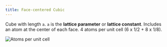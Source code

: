 ```yaml
---
title: Face-centered Cubic
---
```


Cube with length `a`. `a` is the **lattice parameter** or **lattice constant**.
Includes an atom at the center of each face. 4 atoms per unit cell (6 x 1/2 + 8
x 1/8).

![Atoms per unit cell](/materials/fcc-unit-cell-atoms.png)
